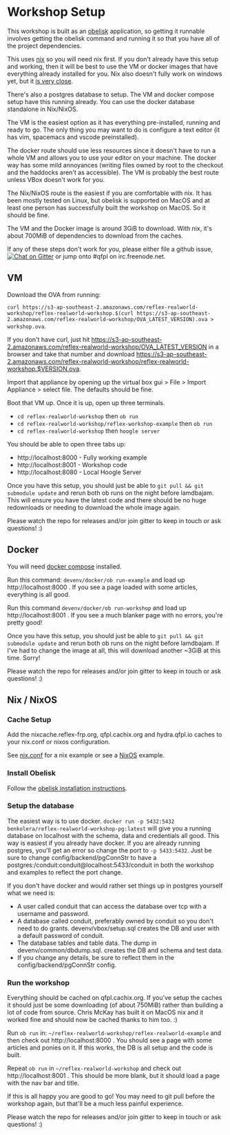# Workshop Setup

This workshop is built as an [obelisk](https://github.com/obsidiansystems/obelisk/) application, so getting it runnable involves getting the obelisk command and running it so that you have all of the project dependencies.

This uses [nix](https://nixos.org/nix/) so you will need nix first. If you don't already have this setup and working, then it will be best to use the VM or docker images that have everything already installed for you. Nix also doesn't fully work on windows yet, but it [is very close](https://github.com/reflex-frp/reflex-platform/issues/303).

There's also a postgres database to setup. The VM and docker compose setup have this running already. You can use the docker database standalone in Nix/NixOS.

The VM is the easiest option as it has everything pre-installed, running and ready to go. The only thing you may want to do is configure a text editor (it has vim, spacemacs and vscode preinstalled).

The docker route should use less resources since it doesn't have to run a whole VM and allows you to use your editor on your machine. The docker way has some mild annoyances (writing files owned by root to the checkout and the haddocks aren't as accessible). The VM is probably the best route unless VBox doesn't work for you.

The Nix/NixOS route is the easiest if you are comfortable with nix. It has been mostly tested on Linux, but obelisk is supported on MacOS and at least one person has successfully built the workshop on MacOS. So it should be fine.

The VM and the Docker image is around 3GiB to download. With nix, it's about 700MiB of dependencies to download from the caches.

If any of these steps don't work for you, please either file a github issue, [![Chat on Gitter](https://badges.gitter.im/reflex-realworld-workshop/community.svg)](https://gitter.im/reflex-realworld-workshop/community?utm_source=badge&utm_medium=badge&utm_campaign=pr-badge&utm_content=badge) or jump onto #qfpl on irc.freenode.net.

## VM

Download the OVA from running:

`curl https://s3-ap-southeast-2.amazonaws.com/reflex-realworld-workshop/reflex-realworld-workshop.$(curl https://s3-ap-southeast-2.amazonaws.com/reflex-realworld-workshop/OVA_LATEST_VERSION).ova > workshop.ova`.

If you don't have curl, just hit https://s3-ap-southeast-2.amazonaws.com/reflex-realworld-workshop/OVA_LATEST_VERSION in a browser and take that number and download https://s3-ap-southeast-2.amazonaws.com/reflex-realworld-workshop/reflex-realworld-workshop.$VERSION.ova.

Import that appliance by opening up the virtual box gui > File > Import Appliance > select file. The defaults should be fine.

Boot that VM up. Once it is up, open up three terminals.

  - `cd reflex-realworld-workshop` then `ob run`
  - `cd reflex-realworld-workshop/reflex-workshop-example` then `ob run`
  - `cd reflex-realworld-workshop` then `hoogle server`

You should be able to open three tabs up:
  - http://localhost:8000 - Fully working example
  - http://localhost:8001 - Workshop code
  - http://localhost:8080 - Local Hoogle Server

Once you have this setup, you should just be able to `git pull && git submodule update` and rerun both ob runs on the night before lamdbajam. This will ensure you have the latest code and there should be no huge redownloads or needing to
download the whole image again.

Please watch the repo for releases and/or join gitter to keep in touch or ask questions! :)

## Docker

You will need [docker compose](https://docs.docker.com/compose/install/) installed.

Run this command: `devenv/docker/ob run-example` and load up http://localhost:8000 . If you see a page loaded with some articles, everything is all good.

Run this command `devenv/docker/ob run-workshop` and load up http://localhost:8001 . If you see a much blanker page with no errors, you're pretty good!

Once you have this setup, you should just be able to `git pull && git submodule update` and rerun both ob runs on the night before lamdbajam. If I've had to change the image at all, this will download another ~3GiB at this time. Sorry!

Please watch the repo for releases and/or join gitter to keep in touch or ask questions! :)

## Nix / NixOS

### Cache Setup

Add the nixcache.reflex-frp.org, qfpl.cachix.org and hydra.qfpl.io caches to your nix.conf or nixos configuration.

See [nix.conf](devenv/common/nix.conf) for a nix example or see a [NixOS](devenv/vbox/default.nix) example.

### Install Obelisk

Follow the [obelisk installation instructions](https://github.com/obsidiansystems/obelisk/#installing-obelisk).

### Setup the database

The easiest way is to use docker. `docker run -p 5432:5432 benkolera/reflex-realworld-workshop-pg:latest` will give you a running database on localhost with the schema, data and credentials all good. This way is easiest if you already have docker. If you are already running postgres, you'll get an error so change the port to `-p 5433:5432`. Just be sure to change config/backend/pgConnStr to have a postgres:/conduit:conduit@localhost:5433/conduit in both the workshop and examples to reflect the port change.

If you don't have docker and would rather set things up in postgres yourself what we need is:
  - A user called conduit that can access the database over tcp with a username and password.
  - A database called conduit, preferably owned by conduit so you don't need to do grants. devenv/vbox/setup.sql creates the DB and user with a default password of conduit.
  - The database tables and table data. The dump in devenv/common/dbdump.sql. creates the DB and schema and test data.
  - If you change any details, be sure to reflect them in the config/backend/pgConnStr config.

### Run the workshop

Everything should be cached on qfpl.cachix.org. If you've setup the caches it should just be some downloading (of about 750MiB) rather than building a lot of code from source. Chris McKay has built it on MacOS nix and it worked fine and should now be cached thanks to him too. :)

Run `ob run` in: `~/reflex-realworld-workshop/reflex-realworld-example` and then check out http://localhost:8000 . You should see a page with some articles and ponies on it. If this works, the DB is all setup and the code is built.

Repeat `ob run` in `~/reflex-realworld-workshop` and check out http://localhost:8001 . This should be more blank, but it should load a page with the nav bar and title.

If this is all happy you are good to go! You may need to git pull before the workshop again, but that'll be a much less painful experience.

Please watch the repo for releases and/or join gitter to keep in touch or ask questions! :)
